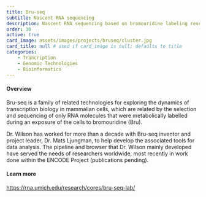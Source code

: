 ```yaml
---
title: Bru-seq
subtitle: Nascent RNA sequencing
description: Nascent RNA sequencing based on bromouridine labeling reveals cellular transcription dynamics, in collaboration with Dr. Mats Ljungman
order: 30
active: true
card_image: assets/images/projects/bruseq/cluster.jpg 
card_title: null # used if card_image is null; defaults to title
categories: 
    - Trancription
    - Genomic Technologies
    - Bioinformatics
---
```


#### Overview

Bru-seq is a family of related technologies for exploring the dynamics of transcription biology in mammalian cells, which are related by the selection and sequencing of only RNA molecules that were metabolically labelled during an exposure of the cells to bromouridine (Bru). 

Dr. Wilson has worked for more than a decade with Bru-seq inventor and project leader, Dr. Mats Ljungman, to help develop the associated tools for data analysis. The pipeline and browser that Dr. Wilson mainly developed have served the needs of researchers worldwide, most recently in work done within the ENCODE Project (publications pending).

#### Learn more

https://rna.umich.edu/research/cores/bru-seq-lab/
